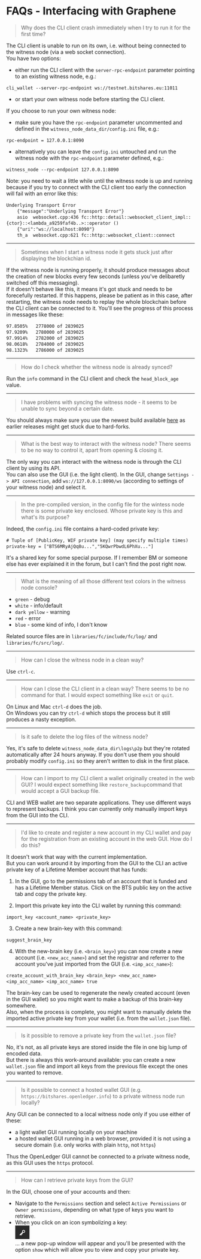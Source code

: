 # FAQs - Interfacing with Graphene

> Why does the CLI client crash immediately when I try to run it for the first time?

The CLI client is unable to run on its own, i.e. without being connected to the witness node (via a web socket connection).  
You have two options:
* either run the CLI client with the `server-rpc-endpoint` parameter pointing to an existing witness node, e.g.:
```
cli_wallet --server-rpc-endpoint ws://testnet.bitshares.eu:11011
```

* or start your own witness node before starting the CLI client.

If you choose to run your own witness node:
* make sure you have the `rpc-endpoint` parameter uncommented and defined in the `witness_node_data_dir/config.ini` file, e.g.:
```
rpc-endpoint = 127.0.0.1:8090
```

* alternatively you can leave the `config.ini` untouched and run the witness node with the `rpc-endpoint` parameter defined, e.g.:
```
witness_node --rpc-endpoint 127.0.0.1:8090
```

Note: you need to wait a little while until the witness node is up and running because if you try to connect with the CLI client too early the connection will fail with an error like this:
```
Underlying Transport Error
    {"message":"Underlying Transport Error"}
    asio  websocket.cpp:436 fc::http::detail::websocket_client_impl::{ctor}::<lambda_a9259faf4b..>::operator ()
    {"uri":"ws://localhost:8090"}
    th_a  websocket.cpp:621 fc::http::websocket_client::connect
```

---
> Sometimes when I start a witness node it gets stuck just after displaying the blockchian id.

If the witness node is running properly, it should produce messages about the creation of new blocks every few seconds (unless you've delibaretly switched off this messaging).  
If it doesn't behave like this, it means it's got stuck and needs to be forecefully restarted. If this happens, please be patient as in this case, after restarting, the witness node needs to replay the whole blockchain before the CLI client can be connected to it. You'll see the progress of this process in messages like these:
```
97.8505%   2778000 of 2839025
97.9209%   2780000 of 2839025
97.9914%   2782000 of 2839025
98.0618%   2784000 of 2839025
98.1323%   2786000 of 2839025
```

---
> How do I check whether the witness node is already synced?

Run the `info` command in the CLI client and check the `head_block_age` value.

---
> I have problems with syncing the witness node - it seems to be unable to sync beyond a certain date.

You should always make sure you use the newest build available [here](https://github.com/bitshares/bitshares-2/releases/latest) as earlier releases might get stuck due to hard-forks.

---
> What is the best way to interact with the witness node? There seems to be no way to control it, apart from opening & closing it.

The only way you can interact with the witness node is through the CLI client by using its API.  
You can also use the GUI (i.e. the light client). In the GUI, change `Settings -> API connection`, add `ws://127.0.0.1:8090/ws` (according to settings of your witness node) and select it.

---
> In the pre-compiled version, in the config file for the wintess node there is some private key enclosed. Whose private key is this and what's its purpose?

Indeed, the `config.ini` file contains a hard-coded private key:  
```
# Tuple of [PublicKey, WIF private key] (may specify multiple times)
private-key = ["BTS6MRyAjQq8u...","5KQwrPbwdL6PhXu..."]
```
It's a shared key for some special purpose. If I remember BM or someone else has ever explained it in the forum, but I can't find the post right now.

---
> What is the meaning of all those different text colors in the witness node console?

* `green` - debug  
* `white` - info/default  
* `dark yellow` - warning  
* `red` - error  
* `blue` - some kind of info, I don't know

Related source files are in `libraries/fc/include/fc/log/` and `libraries/fc/src/log/`.

---
> How can I close the witness node in a clean way?

Use `ctrl-c`.

---
> How can I close the CLI client in a clean way? There seems to be no command for that. I would expect something like `exit` or `quit`.

On Linux and Mac `ctrl-d` does the job.  
On Windows you can try `ctrl-d` which stops the process but it still produces a nasty exception.

---
> Is it safe to delete the log files of the witness node?

Yes, it's safe to delete `witness_node_data_dir\logs\p2p` but they're rotated automatically after 24 hours anyway. If you don't use them you should probably modify `config.ini` so they aren't written to disk in the first place.

---
> How can I import to my CLI client a wallet originally created in the web GUI? I would expect something like `restore_backup`command that would accept a GUI backup file.

CLI and WEB wallet are two separate applications. They use different ways to represent backups. I think you can currently only manually import keys from the GUI into the CLI.

---
> I'd like to create and register a new account in my CLI wallet and pay for the registration from an existing account in the web GUI. How do I do this?

It doesn't work that way with the current implementation.  
But you can work around it by importing from the GUI to the CLI an active private key of a Lifetime Member account that has funds:

1. In the GUI, go to the permissions tab of an account that is funded and has a Lifetime Member status. Click on the BTS public key on the active tab and copy the private key.

2. Import this private key into the CLI wallet by running this command:
```
import_key <account_name> <private_key>
```

3. Create a new brain-key with this command:
```
suggest_brain_key
```

4. With the new-brain key (i.e. `<brain_key>`) you can now create a new account (i.e. `<new_acc_name>`) and set the registrar and referrer to the account you've just imported from the GUI (i.e. `<imp_acc_name>`):
```
create_account_with_brain_key <brain_key> <new_acc_name> <imp_acc_name> <imp_acc_name> true
```

The brain-key can be used to regenerate the newly created account (even in the GUI wallet) so you might want to make a backup of this brain-key somewhere.  
Also, when the process is complete, you might want to manually delete the imported active private key from your wallet (i.e. from the `wallet.json` file).

---
> Is it possible to remove a private key from the `wallet.json` file?

No, it's not, as all private keys are stored inside the file in one big lump of encoded data.  
But there is always this work-around available: you can create a new `wallet.json` file and import all keys from the previous file except the ones you wanted to remove.

---
> Is it possible to connect a hosted wallet GUI (e.g. `https://bitshares.openledger.info`) to a private witness node run locally?

Any GUI can be connected to a local witness node only if you use either of these:
- a light wallet GUI running locally on your machine
- a hosted wallet GUI running in a web browser, provided it is not using a secure domain (i.e. only works with plain `http`, not `https`)

Thus the OpenLedger GUI cannot be connected to a private witness node, as this GUI uses the `https` protocol.

---
> How can I retrieve private keys from the GUI?

In the GUI, choose one of your accounts and then: 
* Navigate to the `Permissions` section and select `Active Permissions` or `Owner permissions`, depending on what type of keys you want to retrieve.
* When you click on an icon symbolizing a key:  
![](../../images/key-icon.png)  
... a new pop-up window will appear and you'll be presented with the option `show` which will allow you to view and copy your private key.